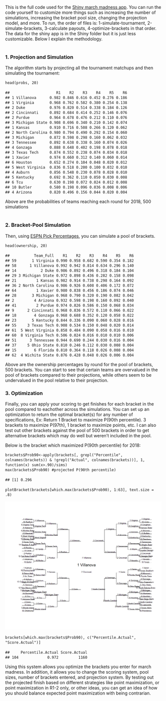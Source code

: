 This is the full code used for the [Shiny march madness
app](https://bracketmath.shinyapps.io/ncaa/). You can run the code
yourself to customize more things such as increasing the number of
simulations, increasing the bracket pool size, changing the projection
model, and more. To run, the order of files is: 1-simulate-tournament,
2-simulate-brackets, 3-calculate payouts, 4-optimize-brackets in that
order. The data for the shiny app is in the Shiny folder but it is just
less customizable. Below I explain the methodology. <br /> <br />

### 1. Projection and Simulation

The algorithm starts by projecting all the tournament matchups and then
simulating the tournament:

    head(probs, 20)

    ##                     R1    R2    R3    R4    R5    R6
    ## 1 Villanova      0.982 0.846 0.616 0.452 0.276 0.186
    ## 1 Virginia       0.968 0.762 0.582 0.380 0.254 0.138
    ## 2 Duke           0.976 0.820 0.514 0.338 0.184 0.126
    ## 2 Cincinnati     0.892 0.684 0.414 0.252 0.146 0.076
    ## 2 Purdue         0.964 0.678 0.476 0.212 0.110 0.076
    ## 3 Michigan State 0.908 0.696 0.340 0.210 0.142 0.074
    ## 1 Kansas         0.910 0.716 0.508 0.266 0.120 0.062
    ## 2 North Carolina 0.980 0.794 0.490 0.292 0.154 0.060
    ## 3 Michigan       0.872 0.598 0.298 0.160 0.062 0.032
    ## 3 Tennessee      0.892 0.638 0.338 0.160 0.074 0.026
    ## 4 Gonzaga        0.888 0.648 0.402 0.198 0.078 0.018
    ## 3 Texas Tech     0.874 0.552 0.238 0.074 0.034 0.018
    ## 1 Xavier         0.974 0.660 0.312 0.140 0.060 0.014
    ## 6 Houston        0.652 0.274 0.104 0.048 0.020 0.012
    ## 5 West Virginia  0.836 0.518 0.200 0.100 0.032 0.010
    ## 4 Auburn         0.856 0.548 0.230 0.078 0.028 0.010
    ## 5 Kentucky       0.692 0.362 0.110 0.050 0.030 0.008
    ## 6 Tcu            0.630 0.198 0.072 0.024 0.012 0.008
    ## 10 Butler        0.580 0.198 0.096 0.036 0.008 0.006
    ## 4 Arizona        0.820 0.496 0.156 0.044 0.020 0.004

Above are the probabilities of teams reaching each round for 2018, 500
simulations <br /> <br />

### 2. Bracket-Pool Simulation

Then, using [ESPN Pick
Percentages](http://games.espn.com/tournament-challenge-bracket/2018/en/whopickedwhom),
you can simulate a pool of brackets.

    head(ownership, 20)

    ##           Team_Full    R1    R2    R3    R4    R5    R6
    ## 59       1 Virginia 0.990 0.958 0.682 0.590 0.354 0.182
    ## 58      1 Villanova 0.992 0.942 0.814 0.634 0.296 0.140
    ## 14           2 Duke 0.986 0.892 0.496 0.318 0.184 0.104
    ## 29 3 Michigan State 0.972 0.898 0.436 0.282 0.158 0.098
    ## 21         1 Kansas 0.982 0.914 0.738 0.298 0.164 0.092
    ## 36 2 North Carolina 0.986 0.926 0.608 0.406 0.172 0.072
    ## 64         1 Xavier 0.980 0.838 0.456 0.186 0.074 0.046
    ## 28       3 Michigan 0.968 0.790 0.320 0.190 0.082 0.042
    ## 2         4 Arizona 0.932 0.598 0.198 0.160 0.092 0.040
    ## 41         2 Purdue 0.974 0.826 0.586 0.150 0.068 0.034
    ## 9      2 Cincinnati 0.968 0.836 0.572 0.110 0.066 0.022
    ## 18        4 Gonzaga 0.968 0.688 0.352 0.120 0.058 0.022
    ## 23       5 Kentucky 0.844 0.336 0.090 0.060 0.028 0.016
    ## 55     3 Texas Tech 0.908 0.534 0.150 0.048 0.020 0.014
    ## 61  5 West Virginia 0.858 0.484 0.090 0.058 0.016 0.010
    ## 60  8 Virginia Tech 0.506 0.024 0.016 0.010 0.010 0.006
    ## 51      3 Tennessee 0.944 0.690 0.244 0.030 0.016 0.004
    ## 37     5 Ohio State 0.810 0.246 0.112 0.030 0.008 0.004
    ## 15        6 Florida 0.810 0.364 0.118 0.026 0.008 0.004
    ## 62  4 Wichita State 0.876 0.428 0.048 0.026 0.006 0.004

Above are the ownership percentages by round for the pool of brackets,
500 brackets. You can start to see that certain teams are overvalued in
the pool of brackets compared to their projections, while others seem to
be undervalued in the pool relative to their projection.

### 3. Optimization

Finally, you can apply your scoring to get finishes for each bracket in
the pool compared to eachother across the simulations. You can set up an
optimization to return the optimal bracket(s) for any number of
specifications, Ex: Return 1 Bracket to maximize P(90th percentile). 3
brackets to maximize P(97th), 1 bracket to maximize points, etc. I can
also test out other brackets against the pool of 500 brackets in order
to get alternative brackets which may do well but weren’t included in
the pool.

Below is the bracket which maximized P(90th percentile) for 2018:

    brackets$Prob90<-apply(brackets[, grepl("Percentile", colnames(brackets)) & !grepl("Actual", colnames(brackets))], 1, function(x) sum(x>.90)/sims)
    max(brackets$Prob90) #projected P(90th percentile)

    ## [1] 0.296

    plotBracket(brackets[which.max(brackets$Prob90), 1:63], text.size = .8)

![](README_files/figure-markdown_strict/unnamed-chunk-5-1.png)

    brackets[which.max(brackets$Prob90), c("Percentile.Actual", "Score.Actual")]

    ##     Percentile.Actual Score.Actual
    ## 104             0.972         1160

Using this system allows you optimize the brackets you enter for march
madness. In addition, it allows you to change the scoring system, pool
sizes, number of brackets entered, and projection system. By testing out
the projected finish based on different strategies like point
maximization, or point maximization in R1-2 only, or other ideas, you
can get an idea of how you should balance expected point maximization
with being contrarian.
